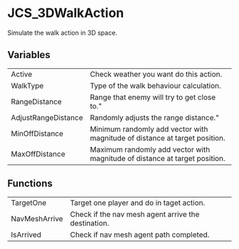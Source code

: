 # JCS_3DWalkAction

Simulate the walk action in 3D space.

## Variables

<table>
<tr>
<td>Active</td>
<td>Check weather you want do this action.</td>
</tr>

<tr>
<td>WalkType</td>
<td>Type of the walk behaviour calculation.</td>
</tr>

<tr>
<td>RangeDistance</td>
<td>Range that enemy will try to get close to."</td>
</tr>

<tr>
<td>AdjustRangeDistance</td>
<td>Randomly adjusts the range distance."</td>
</tr>

<tr>
<td>MinOffDistance</td>
<td>Minimum randomly add vector with magnitude of distance at target position.</td>
</tr>

<tr>
<td>MaxOffDistance</td>
<td>Maximum randomly add vector with magnitude of distance at target position.</td>
</tr>
</table>

## Functions

<table>
<tr>
<td>TargetOne</td>
<td>Target one player and do in taget action.</td>
</tr>

<tr>
<td>NavMeshArrive</td>
<td>Check if the nav mesh agent arrive the destination.</td>
</tr>

<tr>
<td>IsArrived</td>
<td>Check if nav mesh agent path completed.</td>
</tr>
</table>
